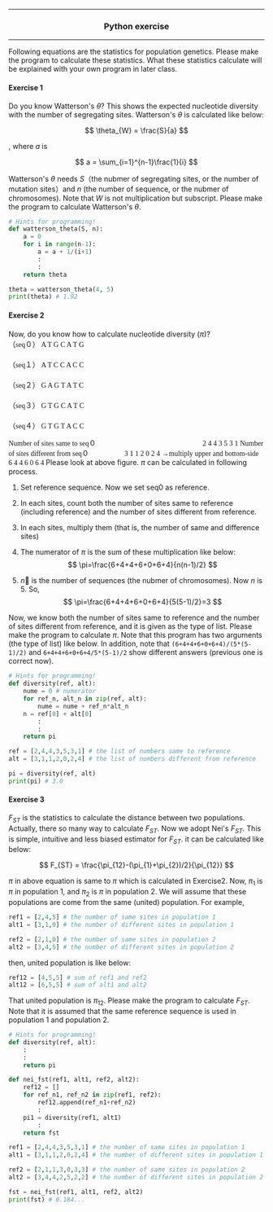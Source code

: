 
- - - - - - - - - - - - -
### <div style="text-align: center;"> Python exercise </div>
-------------------------

Following equations are the statistics for population genetics. Please make the program to calculate these statistics. What these statistics calculate will be explained with your own program in later class.

#### Exercise 1
Do you know Watterson's *θ*? This shows the expected nucleotide diversity with the number of segregating sites.  Watterson's *θ* is calculated like below:

$$ \theta_{W} = \frac{S}{a} $$

, where $a$ is

$$ a = \sum_{i=1}^{n-1}\frac{1}{i} $$

Watterson's *θ* needs $S$（the nubmer of segregating sites, or the number of mutation sites）and $n$ (the number of sequence, or the nubmer of chromosomes). Note that $W$ is not multiplication but subscript. Please make the program to calculate Watterson's *θ*.

```python
# Hints for programming!
def watterson_theta(S, n):
    a = 0
    for i in range(n-1):
        a = a + 1/(i+1)
        :
        :
    return theta

theta = watterson_theta(4, 5)
print(theta) # 1.92
```

#### Exercise 2
Now, do you know how to calculate nucleotide diversity ($\pi$)?
<font face="Osaka">
　　　　　　　　　　　　　　　　　　　　　　　　　　　　　　　　　　　　　　　　　　　　　　　　　　　　（seq０） A T G C A T G
　　　　　　　　　　　　　　　　　　　　　　　　　　　　　　　　　　　　　　　　　　　　　　　　　　　　（seq１） A T C C A C C
　　　　　　　　　　　　　　　　　　　　　　　　　　　　　　　　　　　　　　　　　　　　　　　　　　　　（seq２） G A G T A T C
　　　　　　　　　　　　　　　　　　　　　　　　　　　　　　　　　　　　　　　　　　　　　　　　　　　　（seq３） G T G C A T C
　　　　　　　　　　　　　　　　　　　　　　　　　　　　　　　　　　　　　　　　　　　　　　　　　　　　（seq４） G T G T A C C

Number of sites same to seq０　　　　　　　　　　　　　　　2 4 4 3 5 3 1
Number of sites different from seq０　　　　　3 1 1 2 0 2 4
→multiply upper and bottom-side　　　　　　　　　6 4 4 6 0 6 4
</font>
Please look at above figure. $\pi$ can be calculated in following process.
1. Set reference sequence. Now we set seq0 as reference.
2. In each sites, count both the number of sites same to reference (including reference) and the number of sites different from reference.
3. In each sites, multiply them (that is, the number of same and difference sites)
4. The numerator of $\pi$ is the sum of these multiplication like below:
$$ \pi=\frac{6+4+4+6+0+6+4}{n(n-1)/2} $$

5. *n* is the number of sequences (the nubmer of chromosomes). Now $n$ is 5. So,
$$ \pi=\frac{6+4+4+6+0+6+4}{5(5-1)/2}=3 $$

Now, we know both the number of sites same to reference and the number of sites different from reference, and it is given as the type of list. Please make the program to calculate $\pi$. Note that this program has two arguments (the type of list) like below. In addition, note that ```(6+4+4+6+0+6+4)/(5*(5-1)/2)``` and ```6+4+4+6+0+6+4/5*(5-1)/2``` show different answers (previous one is correct now).

```python
# Hints for programming!
def diversity(ref, alt):
    nume = 0 # numerator
    for ref_n, alt_n in zip(ref, alt):
        nume = nume + ref_n*alt_n
    n = ref[0] + alt[0]
        :
        :
    return pi

ref = [2,4,4,3,5,3,1] # the list of numbers same to reference
alt = [3,1,1,2,0,2,4] # the list of numbers different from reference

pi = diversity(ref, alt)
print(pi) # 3.0
```

#### Exercise 3
$F_{ST}$ is the statistics to calculate the distance between two populations. Actually, there so many way to calculate $F_{ST}$. Now we adopt Nei's $F_{ST}$. This is simple, intuitive and less biased estimator for $F_{ST}$. it can be calculated like below:

$$ F_{ST} = \frac{\pi_{12}-(\pi_{1}+\pi_{2})/2}{\pi_{12}} $$

$\pi$ in above equation is same to $\pi$ which is calculated in Exercise2. Now, $\pi_{1}$ is $\pi$ in population 1, and $\pi_{2}$ is $\pi$ in population 2. We will assume that these populations are
come from the same (united) population. For example,

```python
ref1 = [2,4,5] # the number of same sites in population 1
alt1 = [3,1,0] # the number of different sites in population 1

ref2 = [2,1,0] # the number of same sites in population 2
alt2 = [3,4,5] # the number of different sites in population 2
```
then, united population is like below:
```python
ref12 = [4,5,5] # sum of ref1 and ref2
alt12 = [6,5,5] # sum of alt1 and alt2
```
That united population is $\pi_{12}$.
Please make the program to calculate $F_{ST}$. Note that it is assumed that the same reference sequence is used in population 1 and population 2.

```python
# Hints for programming!
def diversity(ref, alt):
    :
    :
    return pi

def nei_fst(ref1, alt1, ref2, alt2):
    ref12 = []
    for ref_n1, ref_n2 in zip(ref1, ref2):
        ref12.append(ref_n1+ref_n2)
        :
    pi1 = diversity(ref1, alt1)
        :
    return fst

ref1 = [2,4,4,3,5,3,1] # the number of same sites in population 1
alt1 = [3,1,1,2,0,2,4] # the number of different sites in population 1

ref2 = [2,1,1,3,0,3,3] # the number of same sites in population 2
alt2 = [3,4,4,2,5,2,2] # the number of different sites in population 2

fst = nei_fst(ref1, alt1, ref2, alt2)
print(fst) # 0.184...
```
